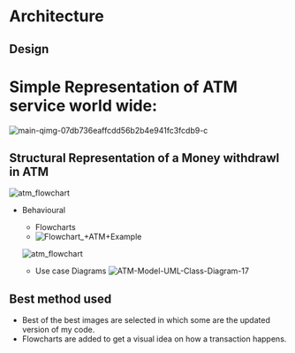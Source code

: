 # Architecture


## Design
# Simple Representation of ATM service world wide:

![main-qimg-07db736eaffcdd56b2b4e941fc3fcdb9-c](https://user-images.githubusercontent.com/98812447/153534024-ca22940d-b29f-4acf-ae22-a84f02577ef3.jpg)

## Structural Representation of a Money withdrawl in ATM

![atm_flowchart](https://user-images.githubusercontent.com/98812447/153534272-030f9d66-385f-49a3-8357-a39d58c72f08.jpg)

* Behavioural
    * Flowcharts
    * ![Flowchart_+ATM+Example](https://user-images.githubusercontent.com/98812447/153534768-0dd75190-a8eb-4651-951c-080325a22633.jpg)

    ![atm_flowchart](https://user-images.githubusercontent.com/98812447/153534168-6b0be6e4-c05f-4e46-9e9d-06ed2e2181b2.jpg)

    * Use case Diagrams
    ![ATM-Model-UML-Class-Diagram-17](https://user-images.githubusercontent.com/98812447/153534214-f457dea4-c493-454f-b5a5-1030ea6966d8.png)

## Best method used
* Best of the best images are selected in which some are the updated version of my code.
* Flowcharts are added to get a visual idea on how a transaction happens.

 
    
